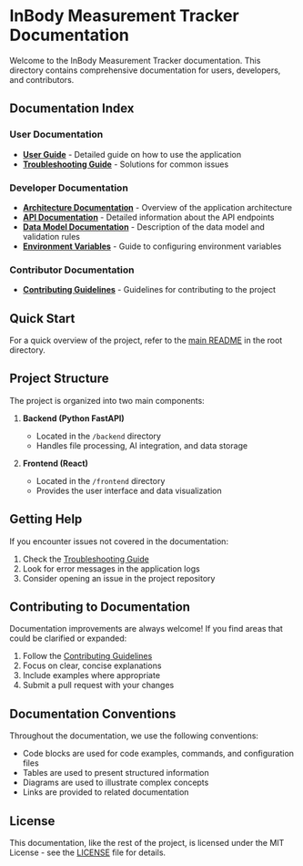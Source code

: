 # InBody Measurement Tracker Documentation

Welcome to the InBody Measurement Tracker documentation. This directory contains comprehensive documentation for users, developers, and contributors.

## Documentation Index

### User Documentation

- [**User Guide**](USER_GUIDE.md) - Detailed guide on how to use the application
- [**Troubleshooting Guide**](TROUBLESHOOTING.md) - Solutions for common issues

### Developer Documentation

- [**Architecture Documentation**](ARCHITECTURE.md) - Overview of the application architecture
- [**API Documentation**](API.md) - Detailed information about the API endpoints
- [**Data Model Documentation**](DATA_MODEL.md) - Description of the data model and validation rules
- [**Environment Variables**](ENVIRONMENT_VARIABLES.md) - Guide to configuring environment variables

### Contributor Documentation

- [**Contributing Guidelines**](CONTRIBUTING.md) - Guidelines for contributing to the project

## Quick Start

For a quick overview of the project, refer to the [main README](../README.md) in the root directory.

## Project Structure

The project is organized into two main components:

1. **Backend (Python FastAPI)**
   - Located in the `/backend` directory
   - Handles file processing, AI integration, and data storage

2. **Frontend (React)**
   - Located in the `/frontend` directory
   - Provides the user interface and data visualization

## Getting Help

If you encounter issues not covered in the documentation:

1. Check the [Troubleshooting Guide](TROUBLESHOOTING.md)
2. Look for error messages in the application logs
3. Consider opening an issue in the project repository

## Contributing to Documentation

Documentation improvements are always welcome! If you find areas that could be clarified or expanded:

1. Follow the [Contributing Guidelines](CONTRIBUTING.md)
2. Focus on clear, concise explanations
3. Include examples where appropriate
4. Submit a pull request with your changes

## Documentation Conventions

Throughout the documentation, we use the following conventions:

- Code blocks are used for code examples, commands, and configuration files
- Tables are used to present structured information
- Diagrams are used to illustrate complex concepts
- Links are provided to related documentation

## License

This documentation, like the rest of the project, is licensed under the MIT License - see the [LICENSE](../LICENSE) file for details.
